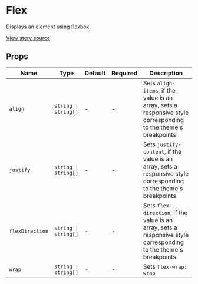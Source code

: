 # Flex

Displays an element using [flexbox](1).

[View story source](https://github.com/resin-io-modules/rendition/blob/master/src/stories/Flex.js)

## Props

| Name          | Type      | Default   | Required   | Description                                          |
| ------ | ------ | --------- | ---------- | ------------- |
| `align`      | <code>string &#124; string[]</code> | - | - | Sets `align-items`, if the value is an array, sets a responsive style corresponding to the theme's breakpoints
| `justify`      | <code>string &#124; string[]</code> | - | - | Sets `justify-content`, if the value is an array, sets a responsive style corresponding to the theme's breakpoints
| `flexDirection`      | <code>string &#124; string[]</code> | - | - | Sets `flex-direction`, if the value is an array, sets a responsive style corresponding to the theme's breakpoints
| `wrap`      | <code>string &#124; string[]</code> | - | - | Sets `flex-wrap: wrap`

[1]: https://developer.mozilla.org/en-US/docs/Web/CSS/CSS_Flexible_Box_Layout/Basic_Concepts_of_Flexbox

